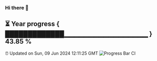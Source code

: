 ### Hi there 👋
⏳ Year progress { █████████████▁▁▁▁▁▁▁▁▁▁▁▁▁▁▁▁▁ } 43.85 %
---
⏰ Updated on Sun, 09 Jun 2024 12:11:25 GMT
![Progress Bar CI](https://github.com/Moyi321/Moyi321/workflows/Progress%20Bar%20CI/badge.svg)
